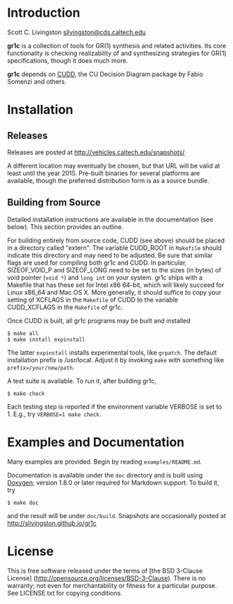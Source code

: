Introduction
============

Scott C. Livingston  <slivingston@cds.caltech.edu>

**gr1c** is a collection of tools for GR(1) synthesis and related activities.
Its core functionality is checking realizability of and synthesizing strategies
for GR(1) specifications, though it does much more.

**gr1c** depends on [CUDD](http://vlsi.colorado.edu/~fabio/CUDD/),
the CU Decision Diagram package by Fabio Somenzi and others.


Installation
============

Releases
--------

Releases are posted at http://vehicles.caltech.edu/snapshots/

A different location may eventually be chosen, but that URL will be valid at
least until the year 2015.  Pre-built binaries for several platforms are
available, though the preferred distribution form is as a source bundle.


Building from Source
--------------------

Detailed installation instructions are available in the documentation (see
below).  This section provides an outline.

For building entirely from source code, CUDD (see above) should be placed in a
directory called "extern".  The variable CUDD_ROOT in `Makefile` should indicate
this directory and may need to be adjusted.  Be sure that similar flags are used
for compiling both gr1c and CUDD.  In particular, SIZEOF_VOID_P and SIZEOF_LONG
need to be set to the sizes (in bytes) of void pointer (`void *`) and `long int`
on your system.  gr1c ships with a Makefile that has these set for Intel x86
64-bit, which will likely succeed for Linux x86_64 and Mac OS X.  More
generally, it should suffice to copy your setting of XCFLAGS in the `Makefile`
of CUDD to the variable CUDD_XCFLAGS in the `Makefile` of gr1c.

Once CUDD is built, all gr1c programs may be built and installed

    $ make all
    $ make install expinstall

The latter `expinstall` installs experimental tools, like `grpatch`.  The
default installation prefix is /usr/local.  Adjust it by invoking `make` with
something like `prefix=/your/new/path`.

A test suite is available.  To run it, after building gr1c,

    $ make check

Each testing step is reported if the environment variable VERBOSE is set to 1.
E.g., try `VERBOSE=1 make check`.


Examples and Documentation
==========================

Many examples are provided.  Begin by reading `examples/README.md`.

Documentation is available under the `doc` directory and is built using
[Doxygen](http://www.doxygen.org); version 1.8.0 or later required for Markdown
support.  To build it, try

    $ make doc

and the result will be under `doc/build`. Snapshots are occasionally posted at
http://slivingston.github.io/gr1c


License
=======

This is free software released under the terms of [the BSD 3-Clause License]
(http://opensource.org/licenses/BSD-3-Clause).  There is no warranty; not even
for merchantability or fitness for a particular purpose.  See LICENSE.txt for
copying conditions.

